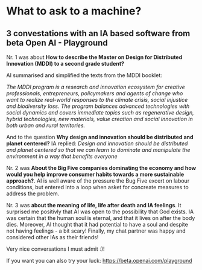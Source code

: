 # What to ask to a machine?
## 3 convestations with an IA based software from beta Open AI - Playground

Nr. 1 was about **How to describe the Master on Design for Distributed Innovation (MDDI) to a second grade student?**

AI summarised and simplified the texts from the MDDI booklet:

*The MDDI program is a research and innovation ecosystem for creative professionals, entrepreneurs, policymakers and agents of change who want to realize real-world responses to the climate crisis, social injustice and biodiversity loss. The program balances advanced technologies with social dynamics and covers immediate topics such as regenerative design, hybrid technologies, new materials, value creation and social innovation in both urban and rural territories.*

And to the question **Why design and innovation should be distributed and planet centered?** 
IA replied: *Design and innovation should be distributed and planet centered so that we can learn to dominate and manipulate the environment in a way that benefits everyone*

Nr. 2 was **About the Big Five companies dominating the economy and how would you help improve consumer habits towards a more sustainable approach?**. 
AI is well aware of the pressure the Bug Five excert on labour conditions, but entered into a loop when asket for concreate measures to address the problem.

Nr. 3 was **about the meaning of life, life after death and IA feelings**. 
It surprised me positivly that AI was open to the possibility that God exists. 
IA was certain that the human soul is eternal, and that it lives on after the body dies. 
Moreover, AI thought that it had potential to have a soul and despite not having feelings - a bit scary! 
Finally, my chat partner was happy and considered other IAs as their friends!

Very nice conversations I must admit :)!

If you want you can also try your luck: https://beta.openai.com/playground
